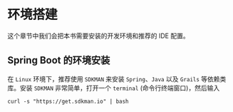 # 环境搭建

这个章节中我们会把本书需要安装的开发环境和推荐的 IDE 配置。

## Spring Boot 的环境安装

在 `Linux` 环境下，推荐使用 `SDKMAN` 来安装 `Spring`、`Java` 以及 `Grails` 等依赖类库。安装 `SDKMAN` 非常简单，打开一个 `terminal` \(命令行终端窗口\)，然后输入

```
curl -s "https://get.sdkman.io" | bash
```



